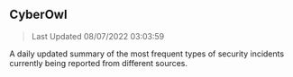 ## CyberOwl 
> Last Updated 08/07/2022 03:03:59 


A daily updated summary of the most frequent types of security incidents currently being reported from different sources.

